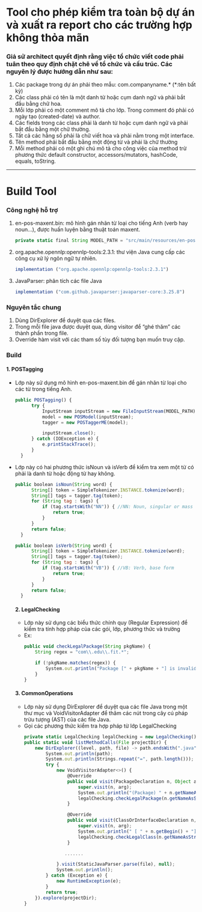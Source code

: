 # Tool cho phép kiểm tra toàn bộ dự án và xuất ra report cho các trường hợp không thỏa mãn
### Giả sử architect quyết định rằng việc tổ chức viết code phải tuân theo quy định chặt chẽ về tổ chức và cấu trúc. Các nguyên lý được hướng dẫn như sau:
1. Các package trong dự án phải theo mẫu: com.companyname.* (*:tên bất kỳ)
2. Các class phải có tên là một danh từ hoặc cụm danh ngữ và phải bắt đầu bằng chữ hoa.
3. Mỗi lớp phải có một comment mô tả cho lớp. Trong comment đó phải có ngày tạo
(created-date) và author.
4. Các fields trong các class phải là danh từ hoặc cụm danh ngữ và phải bắt đầu bằng một
chữ thường.
5. Tất cả các hằng số phải là chữ viết hoa và phải nằm trong một interface.
6. Tên method phải bắt đầu bằng một động từ và phải là chữ thường
7. Mỗi method phải có một ghi chú mô tả cho công việc của method trừ phương thức
default constructor, accessors/mutators, hashCode, equals, toString.

___________
# Build Tool
### Công nghệ hỗ trợ
 1. en-pos-maxent.bin: mô hình gán nhãn từ loại cho tiếng Anh (verb hay noun...), được huấn luyện bằng thuật toán maxent.
    ``` js
    private static final String MODEL_PATH = "src/main/resources/en-pos-maxent.bin";
    ```
 3. org.apache.opennlp:opennlp-tools:2.3.1: thư viện Java cung cấp các công cụ xử lý ngôn ngữ tự nhiên.
    ``` js
    implementation ("org.apache.opennlp:opennlp-tools:2.3.1")
    ```
 5. JavaParser: phân tích các file Java
    ``` js
    implementation ("com.github.javaparser:javaparser-core:3.25.8")
    ```
### Nguyên tắc chung
1. Dùng DirExplorer để duyệt qua các files.
2. Trong mỗi file java được duyệt qua, dùng visitor để “ghé thăm” các thành phần trong file.
3. Override hàm visit với các tham số tùy đối tượng bạn muốn truy cập.
 
### Build
#### 1. POSTagging
- Lớp này sử dụng mô hình en-pos-maxent.bin để gán nhãn từ loại cho các từ trong tiếng Anh.
  ``` js
  public POSTagging() {
        try {
            InputStream inputStream = new FileInputStream(MODEL_PATH); //MODEL_PATH = "src/main/resources/en-pos-maxent.bin"
            model = new POSModel(inputStream);
            tagger = new POSTaggerME(model);

            inputStream.close();
        } catch (IOException e) {
            e.printStackTrace();
        }
    }
  ```
- Lớp này có hai phương thức isNoun và isVerb để kiểm tra xem một từ có phải là danh từ hoặc động từ hay không.
  ``` js
  public boolean isNoun(String word) {
        String[] token = SimpleTokenizer.INSTANCE.tokenize(word);
        String[] tags = tagger.tag(token);
        for (String tag : tags) {
            if (tag.startsWith("NN")) { //NN: Noun, singular or mass
                return true;
            }
        }
        return false;
    }
  ```
  ``` js
  public boolean isVerb(String word) {
        String[] token = SimpleTokenizer.INSTANCE.tokenize(word);
        String[] tags = tagger.tag(token);
        for (String tag : tags) {
            if (tag.startsWith("VB")) { //VB: Verb, base form
                return true;
            }
        }
        return false;
    }
  ```
  #### 2. LegalChecking
  - Lớp này sử dụng các biểu thức chính quy (Regular Expression) để kiểm tra tính hợp pháp của các gói, lớp, phương thức và trường
  - Ex: 
    ``` js
    public void checkLegalPackage(String pkgName) {
        String regex = "com\\.edu\\.fit.*";

        if (!pkgName.matches(regex)) {
            System.out.println("Package [" + pkgName + "] is invalid (must follow 'com.edu.fit.*' (*:anything)) ");
        }
    }
    ```
  #### 3. CommonOperations
  - Lớp này sử dụng DirExplorer để duyệt qua các file Java trong một thư mục và VoidVisitorAdapter để thăm các nút trong cây cú pháp trừu tượng (AST) của các file Java.
  - Gọi các phương thức kiểm tra hợp pháp từ lớp LegalChecking
    ``` js
    private static LegalChecking legalChecking = new LegalChecking();
    public static void listMethodCalls(File projectDir) {
        new DirExplorer((level, path, file) -> path.endsWith(".java"), (level, path, file) -> {
            System.out.println(path);
            System.out.println(Strings.repeat("=", path.length()));
            try {
                new VoidVisitorAdapter<>() {
                    @Override
                    public void visit(PackageDeclaration n, Object arg) {
                        super.visit(n, arg);
                        System.out.println("(Package) " + n.getNameAsString());
                        legalChecking.checkLegalPackage(n.getNameAsString()); //check
                    }

                    @Override
                    public void visit(ClassOrInterfaceDeclaration n, Object arg) {
                        super.visit(n, arg);
                        System.out.println(" [ " + n.getBegin() + "] (Class) " + n.getNameAsString());
                        legalChecking.checkLegalClass(n.getNameAsString(), n); //check
                    }

                   .......

                }.visit(StaticJavaParser.parse(file), null);
                System.out.println();
            } catch (Exception e) {
                new RuntimeException(e);
            }
            return true;
        }).explore(projectDir);
    }
```
